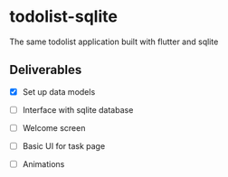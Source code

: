 # todolist-sqlite

The same todolist application built with flutter and sqlite

## Deliverables
- [x] Set up data models
- [ ] Interface with sqlite database
- [ ] Welcome screen
- [ ] Basic UI for task page 
- [ ] Animations

